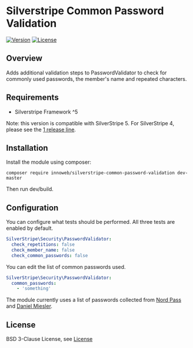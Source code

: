 # Silverstripe Common Password Validation

[![Version](http://img.shields.io/packagist/v/innoweb/silverstripe-common-password-validation.svg?style=flat-square)](https://packagist.org/packages/innoweb/silverstripe-common-password-validation)
[![License](http://img.shields.io/packagist/l/innoweb/silverstripe-common-password-validation.svg?style=flat-square)](license.md)

## Overview

Adds additional validation steps to PasswordValidator to check for commonly used passwords, the member's name and repeated characters.

## Requirements

* Silverstripe Framework ^5
  
Note: this version is compatible with SilverStripe 5. For SilverStripe 4, please see the [1 release line](https://github.com/innowebau/silverstripe-common-password-validation/tree/1).

## Installation

Install the module using composer:
```
composer require innoweb/silverstripe-common-password-validation dev-master
```
Then run dev/build.

## Configuration

You can configure what tests should be performed. All three tests are enabled by default.

```yml
SilverStripe\Security\PasswordValidator:
  check_repetitions: false
  check_member_name: false
  check_common_passwords: false
```

You can edit the list of common passwords used. 

```yml
SilverStripe\Security\PasswordValidator:
  common_passwords:
    - 'something'
```

The module currently uses a list of passwords collected from [Nord Pass](https://nordpass.com/most-common-passwords-list/) and [Daniel Miesler](https://github.com/danielmiessler/SecLists/blob/master/Passwords/Common-Credentials/10k-most-common.txt).

## License

BSD 3-Clause License, see [License](license.md)
